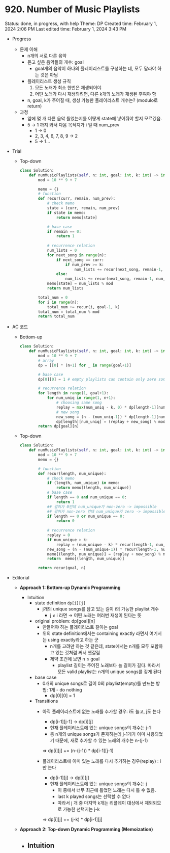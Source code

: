 # 920. Number of Music Playlists

Status: done, in progress, with help
Theme: DP
Created time: February 1, 2024 2:06 PM
Last edited time: February 1, 2024 3:43 PM

- Progress
    - 문제 이해
        - n개의 서로 다른 음악
        - 듣고 싶은 음악들의 개수: goal
            - goal개의 음악이 하나의 플레이리스트를 구성하는 데, 모두 달라야 하는 것은 아님
        - 플레이리스트 생성 규칙
            1. 모든 노래가 최소 한번은 재생되어야 
            2. 어떤 노래가 다시 재생되려면, 다른 k개의 노래가 재생된 후여야 함 
        - n, goal, k가 주어질 때, 생성 가능한 플레이리스트 개수는? (modulo로 return)
    - 과정
        - 앞에 몇 개 다른 음악 틀었는지를 어떻게 state에 넣어줘야 할지 모르겠음.
        - 5 → 1 까지 와서 다음 목적지가 i 일 때 num_prev
            - 1 → 0
            - 2, 3, 4, 6, 7, 8, 9 → 2
            - 5 → 1…
- Trial
    - Top-down
        
        ```python
        class Solution:
            def numMusicPlaylists(self, n: int, goal: int, k: int) -> int:
                mod = 10 ** 9 + 7
        
                memo = {}
                # function
                def recur(curr, remain, num_prev):
                    # check memo
                    state = (curr, remain, num_prev)
                    if state in memo:
                        return memo[state]
        
                    # base case
                    if remain == 0:
                        return 1 
                    
                    # recurrence relation
                    num_lists = 0
                    for next_song in range(n):
                        if next_song == curr:
                            if num_prev >= k:
                                num_lists += recur(next_song, remain-1, 0)
                        else:
                            num_lists += recur(next_song, remain-1, num_prev+1)
                    memo[state] = num_lists % mod
                    return num_lists
        
                total_num = 0
                for i in range(n):
                    total_num += recur(i, goal-1, k)
                total_num = total_num % mod
                return total_num
        ```
        
- AC 코드
    - Bottom-up
        
        ```python
        class Solution:
            def numMusicPlaylists(self, n: int, goal: int, k: int) -> int:
                mod = 10 ** 9 + 7
                # array
                dp = [[0] * (n+1) for _ in range(goal+1)]
        
                # base case
                dp[0][0] = 1 # empty playlists can contain only zero song
        
                # recurrence relation
                for length in range(1, goal+1):
                    for num_uniq in range(1, n+1):
                        # choosing same song
                        replay = max(num_uniq - k, 0) * dp[length-1][num_uniq]
                        # new song
                        new_song = (n - (num_uniq-1)) * dp[length-1][num_uniq-1]
                        dp[length][num_uniq] = (replay + new_song) % mod
                return dp[goal][n]
        ```
        
    - Top-down
        
        ```python
        class Solution:
            def numMusicPlaylists(self, n: int, goal: int, k: int) -> int:
                mod = 10 ** 9 + 7
                memo = {}
        
                # function
                def recur(length, num_unique):
                    # check memo
                    if (length, num_unique) in memo:
                        return memo[(length, num_unique)]
                    # base case
                    if length == 0 and num_unique == 0:
                        return 1 
                    ## 길이가 0인데 num_unique가 non-zero -> impossible
                    ## 길이가 non-zero 인데 num_unique가 zero -> impossible
                    if length == 0 or num_unique == 0:
                        return 0 
                    
                    # recurrence relation
                    replay = 0
                    if num_unique > k:
                        replay = (num_unique - k) * recur(length-1, num_unique)
                    new_song = (n - (num_unique-1)) * recur(length-1, num_unique-1)
                    memo[(length, num_unique)] = (replay + new_song) % mod
                    return  memo[(length, num_unique)]
        
                return recur(goal, n)
        ```
        
- Editorial
    - **Approach 1: Bottom-up Dynamic Programming**
        - Intuition
            - state definition `dp[i][j]`
                - j개의 unique songs를 담고 있는 길이 i의 가능한 playlist 개수
                    - j ≠ i 라면 → 어떤 노래는 여러번 재생이 된다는 뜻
            - original problem: dp[goal][n]
                - 만들어야 하는 플레이리스트 길이는 goal
                - 위의 state definition에서는 containing exactly 라면서 여기서는 using exactly라고 하는 군
                    - n개를 고려만 하는 것 같은데, state에서는 n개를 모두 포함하고 있는 것처럼 써서 헷갈림
                    - 제약 조건에 보면 n ≤ goal
                        - playlist 길이는 주어진 노래보다 늘 길이가 길다. 따라서 모든 valid playlist는 n개의 unique songs를 갖게 된다
            - base case
                - 0개의 unique songs로 길이 0의 playlist(empty)를 만드는 방법: 1개 - do nothing
                    - dp[0][0] = 1
            - Transitions
                - 아직 플레이리스트에 없는 노래를 추가할 경우: i도 늘고, j도 는다
                    - dp[i-1][j-1] → dp[i][j]
                    - 현재 플레이리스트에 있는 unique songs의 개수는 j-1
                    - 총 n개의 unique songs가 존재하는데 j-1개가 이미 사용되었기 때문에, 새로 추가할 수 있는 노래의 개수는 n-(j-1)
                    
                    ⇒ dp[i][j] += (n-(j-1)) * dp[i-1][j-1]
                    
                - 플레이리스트에 이미 있는 노래를 다시 추가하는 경우(replay) : i만 는다
                    - dp[i-1][j] → dp[i][j]
                    - 현재 플레이리스트에 있는 unique songs의 개수는 j
                        - 이 중에서 너무 최근에 틀었던 노래는 다시 틀 수 없음.
                        - last k played songs는 선택할 수 없다
                        - 따라서 j 개 중 마지막 k개는 리플레이 대상에서 제외되므로 가능한 선택지는 j-k
                    
                    ⇒ dp[i][j] += (j-k) * dp[i-1][j]
                    
    - **Approach 2: Top-down Dynamic Programming (Memoization)**
        - Intuition
            -